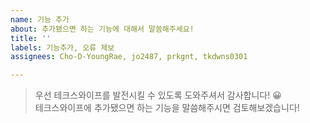 ```yaml
---
name: 기능 추가
about: 추가됐으면 하는 기능에 대해서 말씀해주세요!
title: ''
labels: 기능추가, 오류 제보
assignees: Cho-D-YoungRae, jo2487, prkgnt, tkdwns0301

---
```


> 우선 테크스와이프를 발전시킬 수 있도록 도와주셔서 감사합니다! 😀  
> 테크스와이프에 추가됐으면 하는 기능을 말씀해주시면 검토해보겠습니다!
